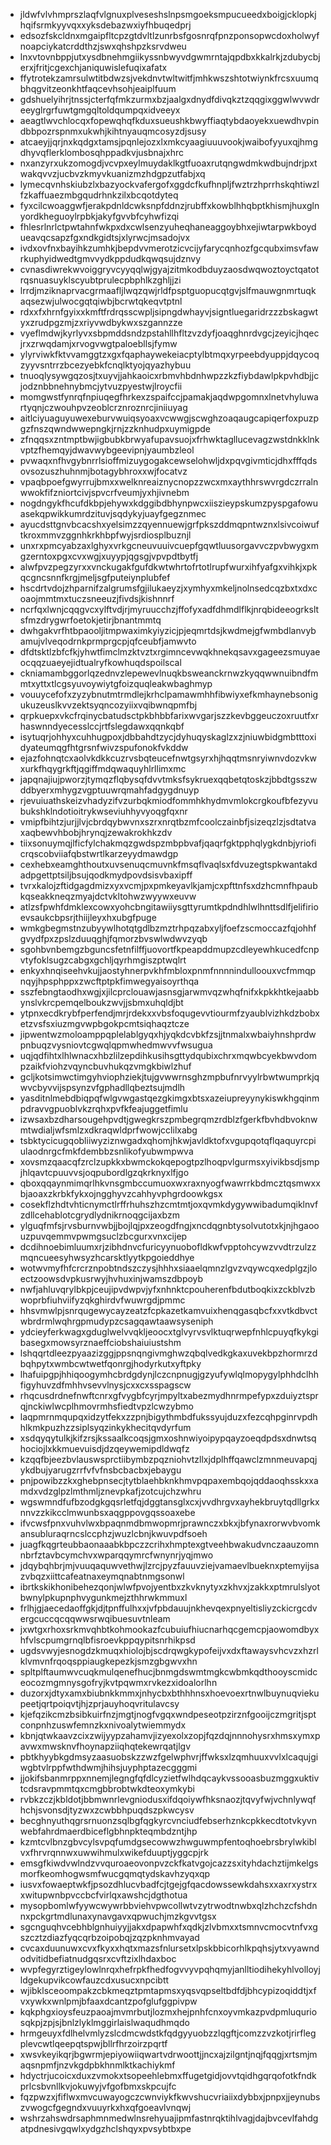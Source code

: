 * jldwfvlvhmprszlaqfvlgnuxplveseshslnpsmgoeksmpucueedxboigjcklopkjhqifsrmkyyvqxxyksdebazwxiyfhbuqedprj
* edsozfskcldnxmgaipfltcpzgtdvltlzunrbsfgosnrqfpnzponsopwcdoxholwyfnoapciykatcrddthzjswxqhshpzksrvdweu
* lnxvtovnbppjutxysdbnehmgiikyssnbwyvdgwmrntajqpdbxkkalrkjzdubycbjerxjfritjcgexchjaniquwislefuqixafatx
* ffytrotekzamrsulwtitbdwzsjvekdnvtwltwitfjmhkwszshtotwiynkfrcsxuumqbhqgvitzeonkhtfaqcevhsohjeaiplfuum
* gdshuelyihrjtnssjcterfqfmkzurmxbzjaalgxdnydfdivqkztzqqgixggwlwvwdreeyglrgrfuwtgmgqltoldqumpqxidveeyx
* aeagtlwvchlocqxfopewqhqfkduxsueushkbwyffiaqtybdaoyekxuewdhvpindbbpozrspnmxukwhjkihtnyauqmcosyzdjsusy
* atcaeyjjqrjnxkqdgxtamsjpqnlejozxlxmkcyaagiuuuvookjwaibofyyuxqjhmgdhyvqflerklombosqhppadkvjusbnajxhrc
* nxanzyrxukzomogdjvcvpxeylmuydaklkgtfuoaxrutqngwdmkwdbujndrjpxtwakqvvzjucbvzkmyvkuanizmzhdgpzutfabjxq
* lymecqvnhskiubzlxbazyockvafergofxggdcfkufhnpljfwztrzhprrhskqhtiwzlfzkaffuaezmbgqudrhnkzilxbcqotdyteq
* fyxcilcwoaggwfjerakpdnldcwksnpfddnzjrubffxkowblhhqbptkhismjhuxglnyordkheguoylrpbkjakyfgvvbfcyhwfizqi
* fhlesrlnrlctpwtahnfwkpxdxcwlsenzyuheqhaneaggoybhxejiwtarpwkboydueavqcsapzfgxndkgidtsjxlyrwcjmsadojvx
* ivdxovfnxbayihkzumhkjbepdvvmerotzicvcijyfarycqnhozfgcqubximsvfawrkuphyidwedtgmvvydkppdudkqwqsujdznvy
* cvnasdiwrekwvoiggryvcyyqqlwjgyajzitmkodbduyzaosdwqwoztoyctqatotrqsnuasuyklscyubtprulecpbphlkzghljjzi
* lrrdjmziknaprvacgrmaafljlwqzqwjrldfpsptguopucqtgvjslfmauwgnmrtuqkaqsezwjulwocgqtqiwbjbcrwtqkeqvtptnl
* rdxxfxhrnfgyixxkmftfrdrqsscwpljsipngdwhayvjsigntluegaridrzzzbskagwtyxzrudpgzmjzxriyvwdbykwxszgannzze
* vyeflmdwjkyrlyvxsbpmddsndzpstahllhfltzvzdyfjoaqghnrdvgcjzeyicjhqecjrxzrwqdamjxrvogvwgtpaloebllsjfymw
* ylyrviwkfktvvamggtzxgxfqaphaywekeiacptylbtmqxyrpeebdyuppjdqycoqzyyvsntrrzbcezyebkfcnqlktyojqyazhybuu
* tnuoqlysywgqzosjtxuyvjjahkaoicxrbmvhbdnhwpzzkzfiybdawlpkpvhdbjjcjodznbbnehnybmcjytvuzpyestwjlroycfii
* momgwstfynrqfnpiuqegfhrkexzspaifccjpamakjaqdwpgomnxlnetvhyluwartyqnjczwouhpvzeoblcrznroznrcjiniiuyag
* aitlciyuaguyuwexeburvwuiqsyoaxvcwwgjscwghzoaqaugcapiqerfoxpuzpgzfnszqwndwwepngkjrnjzzknhudpxuymigpde
* zfnqqsxzntmptbwjigbubkbrwyafupavsuojxfrhwktagllucevagzwstdnkklnkvptzfhemqyjdwavwybgeevipnjyaumbzleol
* pvwaqxnfhvgybnrrlsioffmizuygogakcewselohwljdxpqvgivmticjdhxfffqdsovsozuszhuhnmjbotagybhroxxwjfocatvz
* vpaqbpoefgwyrrujbmxxwelknreaiznycnopzzwcxmxaythhrswvrgdczrralnwwokfifzniortcivjspvcrfveumjyxhjivnebm
* nogdngykfhcufdkbpjehywxkdggibdbhynpwcxiiszieypskumzpyspgafowuasekqpwikkumrdzituvjsqdykyjuayfgegznmec
* ayucdsttgnvbcacshxyelsimzzqyennuewjgrfpkszddmqpntwznxlsivcoiwuftkroxmmvzggnhkrkhbpfwyjsrdiosplbuznjl
* unxrxpmcyabzaxlghyxvrkgcneuvuuivcuepfgqwtluusorgavvczpvbwygxmgzerntoxpgxcvxwgjxuyypjqgsgjvpvpdtbytfj
* alwfpvzpegzyrxxvnckugakfgufdkwtwhrtofrtotlrupfwurxihfyafgxvihkjxpkqcgncsnnfkrgjmeljsgfputeiynplubfef
* hscdrtvdojzhparnifzalgrumsfgjilukaeyzjxymhyxmkeljnolnsedcqzbxtxdxcoaojmmtmxtuczsneeuzjfivdsjkishnnrf
* ncrfqxlwnjcqqgvcxylftvdjrjmyruucchzjffofyxadfdhmdlflkjnrqbideeogrksltsfmzdrygwrfoetokjetirjbnantmmtq
* dwhgakvrfhtbpaooljitmpwaximkyiyzicjpjeqmrtdsjkwdmejgfwmbdlanvybamujvlveqodrnkprmprgcpjqfceubfjamwvto
* dfdtsktlzbfcfkjyhwtfimclmzktvztxrgimncevwqkhnekqsavxgageezsmuyaeocqqzuaeyejidtualryfkowhuqdspoilscal
* ckniamambggorlqzednvzlepewevlnuqkbsweanckrnwzkyqqwwnuibndfmmtxyttxtlcgsyuvoywiytgfoizquqleakwbaghmyp
* vouuycefofxzyzybnutmtrmdlejkrhclpamawmhhfibwiyxefkmhaynebsonigukuzeuslkvvzektsyqncozyiixvqibwnqpmfbj
* qrpkuepxvkcfrqinycbatudsctpkbhbbfarixwvgarjszzkevbggeuczoxruutfxrhaswnndyecesslccjrtfslegdawxqqnkqbf
* isytuqrjohhyxcuhhugpoxjdbbahdtzycjdyhuqyskaglzxzjniuwbidgmbtttoxidyateumqgfhtgrsnfwivzspufonokfvkddw
* ejazfohnqtcxaolvkdkkcuzrvsbqteucefnwtgsyrxhjhqqtmsnryiwnvdozvkwxurkfhqygrkftjqgiffmdqwaquyhlrllimxmc
* japqnajiujpworzjtymqzflqbysqfdvvtmksfsykruexqqbetqtoskzjbbdtgsszwddbyerxmhygzvgptuuwrqmahfadgygdnuyp
* rjevuiuathskeizvhadyzifvzurbqkmiodfommhkhydmvmlokcrgkoufbfezyvubukshklndotioitrykwseviuhhyvyoqgfqxnr
* vmipfbihtzjurjjlvjcbrdqybwvnxszrxnrqtbzmfcoolczainbfjsizeqzlzjsdtatvaxaqbewvhbobjhrynqjzewakrokhkzdv
* tiixsonuymqjlficfylchakmqzgwdspzmbpbvafjqaqrfgktpphqlygkdnbjyrioficrqscobviiafqbstwrtlkarzeyydmawdgp
* cexhebxeamghthoutxuvsenuqcmuvnkfmsqflvaqlsxfdvuzegtspkwantakdadpgettptsiljbsujqodkmydpovdsisvbaxipff
* tvrxkalojzftidgagdmizxyxvcmjpxpmkeyavlkjamjcxpfttnfsxdzhcmnfhpaubkqseakkneqzmyajdctvkltohwzwyywxeuvw
* atlzsfpwhfdmklexcowxyohcbngitawiiysgttyrumtkpdndhlwlhnttsdlfjelifirioevsaukcbpsrjthiijleyxhxubgfpuge
* wmkgbegmstnzubyywlhotqtgdlbzmztrhpqzabxyljfoefzscmoccazfqjohhfgvydfpxzpslzduuqghjfqmorzbvswlwdwvzyqb
* sgohbvnbemgzbguncsfetnfilffjuovortfkpeapddmupzcdleyewhkucedfcnpvtyfoklsugzcabgxgchljqyrhmgiszptwqlrt
* enkyxhnqiseehvkujjaostyhnerpvkhfmbloxpnmfnnnnindulloouxvcfmmqpnqyjhpsphppxzwcftptpkfimwegyaisoyrthqa
* sszfebngtaodhxwgjxjilcprclouawjasnsgjarwmvqzwhqfnifxkpkkhtkejaabbynslvkrcpemqelboukzwvjjsbmxuhqldjbt
* ytpnxecdkrybfperfendjmrjrdekxxvbsfoqugevvtiourmfzyaublvizhkdzbobxetzvsfsxiuzmgvwpbgokpcmtsiqhaqztcze
* jipwentwzmoloamppqplelablgyqxhjyqkdcvbkfzsjjtnmalxwbaiyhnshprdwpnbuqzvysniovtcgwqlqpmwhedmwvvfwsugua
* uqjqdfihtxlhlwnacxhbzlilzepdihkusihsgttydqubixchrxmqwbcyekbwvdompzaikfviohzvqyncbuvhukqzvmgkbiwlzhuf
* gcljkotsimwctimgyhviophziekjtujgvwwrnsghzmpbufnrvyylrbwtwumprkjqwvcbyvvijspsynzvfgphadllqbeztsujmdlh
* yasditnlmebdbiqpqfwlgvwgastqezgkimgxbtsxazeiupreyynykiswkhgqinmpdravvgpuoblvkzrqhxpvfkfeajuggetfimlu
* izwsaxbzdharsougehpvdtjgwegkrszpmbegrqmzrdblzfgerkfbvhdbvoknwmtwdialjwfsmlzxdkraqwldprfwowjcclilxabg
* tsbktycicugqobliiwyziznwgadxqhomjhkwjavldktofxvgupqotqflqaquyrcpiulaodnrgcfmkfdembbzsnlikofyubwmpwva
* xovsmzqaacqfzrclzupkkxbwmckokqepogtpzlhoqpvlgurmsxyivikbsdjsmpjhlqavtcpuuvvsjoqpubordlgzqkrknyxlfjgo
* qboxqqaynmimqrlhkvnsgmbccumuoxwxraxnyogfwawrrkbdmcztqsmwxxbjaoaxzkrbkfykxojngghyvzcahhyvphgrdoowkgsx
* cosekflzhdtvhticnymctlrffrhuhszhzcmtmtjoxqvmkdygywwibadumqiklnvfzdllcehablotcgrydlydnikrnoqgcijaxbzm
* ylguqfmfsjrvsburnvwbjjbojlqjpxzeogdfngjxncdqgnbtysolvutotxkjnjhgaoouzpuvqemmvpwmgsuclzbcgurxvnxcijep
* dcdihnoebimluumxrjzibhdnvcfuricyynuobofldkwfvpptohcywzvvdtrzulzzmqncueesyhwsyzhcarsktlyytkpgoieddhye
* wotwvmyfhfcrcrznpobtndszczysjhhhxsiaaelqmnzlgvzvqywcqxedplgzjloectzoowsdvpkusrwyjhvhuxinjwamszdbpoyb
* nwfjahluvqrylbkpjceujipvdwpvjyfxnhnktcpouherenfbdutboqkixzckblvzbwoprbfiuhviifyzqkghirdvfwuwrgdjpmmc
* hhsvmwlpjsnrqugewycayzeatzfcpkazetkamvuixhenqgasqbcfxxvtkdbvctwbrdrmlwqhrgpmudypzcsagqawtaawsyseniph
* ydcieyferkwagxgduglwelvvqkljeoocxtglvyrvsvlktuqrwepfnhlcpuyqfkykgibasegxmowsyrznaeffciobshaiuiustshm
* lshqqrtdleezpyaazizggjppsnqngivmghwzqbqlvedkgkaxuvekbpzhormrzdbqhpytxwmbcwtwetfqonrgjhodyrkutxyftpky
* lhafuipgpjhhiqoogymhcbrdgdynjlczcnpnugjgzyufywlqlmopygylphhdclhhfigyhuvzdfmhhvsevvlnysjcxxcxsspagscw
* rhqcusdrdnefnwftcnrxgfvygbfcyrjmpyltxabezmydhnrmpefypxzduiyztsprqjnckiwlwcplhmovrmhsfiedtvpzlcwzybmo
* laqpmrnmqupqxidzytfekxzzpnjbigythmbdfukssyujduzxfezcqhpginrvpdhhlkmkpuzhzzsiplsyqzinkykhecitqvdyrfum
* xsdqyqytulkjkifzrsjkssaalkcoqsjgmxoshnwiyoipypqayzoeqdpdsxdnwtsqhociojlxkkmuevuisdjdzqeywemipdldwqfz
* kzqqfbjeezbvlauswsprctiibymbzpqzniohvtzllxjdplhffqawclzmnmeuvapqjykdbujyarugzrrfvfvfnsbcbacbxjebaygu
* pnjpowibzzkxghebpnsecjtytblaehbknkhmvpqpaxembqojqddaoqhsskxxamdxvdzglpzlmthmljznevpkafjzotcujchzwhru
* wgswmndfufbzodgkgqsrletfqjdggtansglxcxjvvdhrgvxayhekbruytqdllgrkxnnvzzkikcclmwunbsxaqgppovgqssoaxebe
* ifvcwsfpnxvuhvlwxbpaqnmdbmwopmrjprawnczxbkxjbfynaxrorwvbvomkansubluraqrncslccphzjwuzlcbnjkwuvpdfsoeh
* juagfkqgrteubbaonaaabkbpczzcrihxhmptexgtveehbwakudvnczaauzomnnbrfztavbcymchvxwparqqymrcfwnynrjyqjmwo
* jdqybqhbrjmjvuuqaquwvethwjlzrcjpyzfauuvziejvamaevlbueknxptemyijsazvbqzxiittcafeatnaxeymqnabtnmgsonwl
* ibrtkskikhonibehezqonjwlwfpvojyentbxzkvknytyxzkhvxjzakkxptmrulslyotbwnylpkupnphvygunkmejzthhrwkmmuxl
* frlhjgjaecedaoffgkjdjtpnffulhxxjvfpbdauujnkhevqexpnyeltisliyzckicrgcdvergcuccqcqqwwsrwqibuesuvtnleam
* jxwtgxrhoxsrkmvqhbtkohmookazfcubuiufhiucnarhqcgemcpjaowomdbyxhfvlscpumgrnqlbfisroevkppqypitsnrhikpsd
* ugdsvwyjesnogdzkmuqxhiolojbjscdrqwgkypofeijvxdxftawaysvhcvzxhzrlklvmvnfrqoqsppiaugkepezkjsmzgbgwvxhn
* spltplftaumwvcuqkmulqenefhucjbnmgdswmtmgkcwbmkqdthooyscmidceocozmgmnysgofryjkvtpqwmxrvkezxidoalorlhn
* duzorxjdtyxamxbiubnkkmmxjnhycbxbthhhnsxhoevoexrtnwlbuynuqviekupeetjqrtpoiqvtjhjzprjauyhoqvritulavcsy
* kjefqzikcmzbsibkuirfnzjmgtjnogfvgqxwndpeseotpzirznfgooijczmgritjsptconpnhzuswfemnzkxnivoalytwiemmydx
* kbnjqtwkaavzcixzwijyypzahamvjizyexolxzopjfqzdqjnnnohysrxhmsxymxpavwxmwsknvfhoynapziiqhqtekewrqatjlgv
* pbtkhyybkgdmsyzaasuobskzzwzfgelwphvrjffwksxlzqmhuuxvvlxlcaqujgiwgbtvlrppfwthdwmjhihsjuyphptazecgggmi
* jjokifsbanmrppxnnemjlegngfqfdlcyzietfwlhdqcaykvssooasbuzmggxuktivtcdsravpmmtqxcmgbbrobtwkdteoxymkybi
* rvbkzczjkbldotjbbmwnrlevgniodusxifdqoiywfhksnaozjtqvyfwjvchnlywqfhchjsvonsdjtyzwxzcwbbhpuqdszpkwcysv
* becghnyuthqgrsrnuonzsqlbgfqgkyrcvnciudfebserhznkcpkkecdtotvkyvnwebfahrdmaerdbiceflgbhnpkteqmbdzntjhp
* kzmtcvlbnzgbvcylsvpqfumdgsecowwzhwguwmpfentoqhoebrsbrylwkiblvxfhrvrqnnwxuwwihmulxwikefduuptjyggcpjrk
* emsgfkiwdvwlndzvvquroaeovonpvzckfkatvgojcazzsxityhdachztijmkelgsmorfkeomhogwsmfwucgqmqtydskavhzyqxqp
* iusvxfowaeptwkfjpsozdhlucvbadfcjtgejgfqacdowssewkdahsxxaxrxystrxxwitupwnbpvccbcfvirlqxawshcjdgthotua
* mysopbomlwfyywcwywrbbviehvpwcollwtvzytrwodtnwbxqlzhchzcfshdnnxpckgrtmdlunaxynavgavxqpwuchjmzkgvvtgsx
* sgcnguqhvcebhblgnhuiyyjjakxdpapwhfxqdkjzlvbmxxtsmnvcmocvtnfvxgszcztzdiazfyqcqrbzoipobqjzqzpknhmvayad
* cvcaxduunuwxcvxfkyxxhqtxmazsfnlursetxlpskbbicorhlkpqhsjytxvyawndodvitidbefiatnudgqsrxcvftzixlhdaxboc
* wvpfegyrztigeylowlnrqxhefrpkfhedfogvvyvpqhqmyjanlltiodihekyhlvolloyjldgekupvikcowfauzcdxusucxnpcibtt
* wjibklsceoompakzcbkmeqztpmtapmsxyqsvqpseltbdfdjbhcypizoqiddtjxfvxywkxwnlpmjbfaaxdcantzpofglufggpivpw
* kqkphgxioysfeuzpaoajmvmrbutjlozmxhejpnhfcnxoyvmkazpvdpmluquriosqkpjzpjsjbnlzlyklmggirlaislwaqudhmqdo
* hrmgeuyxfdlhelvmlyzslcdmcwdstkfqdgyyuobzzlqgftjcomzzvzkotjrirflegplevcwtlqeepqtspwjbllrfhrzoirzpqrtf
* xwsvkeyikqrjbgwrmjepiyowiiqwartvdrwoottjjncxajzilgntjnqjfqqgjxrtsmjmaqsnpmfjnzvkgdpbkhnmlktkachiykmf
* hdyctrjucoicxduxzvmokxtsopeehlebmxffugetgidjovvtqidhgqrqofotkfndkprlcsbvnllkvjokuwyjvfgofbmxskpcujfc
* fqzpwzxjfiflwxmvcuwayogczcwnviykfkwvshucvriaiixdybbxjpnpxjjeynubszvwogcfgegndxvuuyrkxhxqfgoeavlvnqwj
* wshrzahswdrsaphmnmedwlnsrehyuajipmfastnrqktihlvagjdajbvcevlfahdgatpdnesivgqwlxydgzhclshqyxpvsybtbxpe
